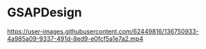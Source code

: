 # GSAPDesign


https://user-images.githubusercontent.com/62449816/136750933-4a985a09-9337-491d-8ed9-e0fcf5a1e7a2.mp4

